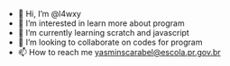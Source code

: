 - 👋 Hi, I’m @l4wxy
- 👀 I’m interested in learn more about program
- 🌱 I’m currently learning scratch and javascript
- 💞️ I’m looking to collaborate on codes for program
- 📫 How to reach me yasminscarabel@escola.pr.gov.br

<!---
l4wxy/l4wxy is a ✨ special ✨ repository because its `README.md` (this file) appears on your GitHub profile.
You can click the Preview link to take a look at your changes.
--->

